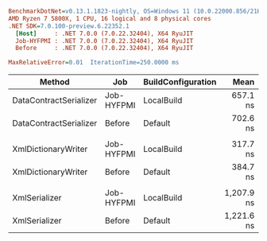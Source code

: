 ``` ini

BenchmarkDotNet=v0.13.1.1823-nightly, OS=Windows 11 (10.0.22000.856/21H2)
AMD Ryzen 7 5800X, 1 CPU, 16 logical and 8 physical cores
.NET SDK=7.0.100-preview.6.22352.1
  [Host]     : .NET 7.0.0 (7.0.22.32404), X64 RyuJIT
  Job-HYFPMI : .NET 7.0.0 (7.0.22.32404), X64 RyuJIT
  Before     : .NET 7.0.0 (7.0.22.32404), X64 RyuJIT

MaxRelativeError=0.01  IterationTime=250.0000 ms  

```
|                 Method |        Job | BuildConfiguration |       Mean |    Error |   StdDev |     Median | Ratio | RatioSD |
|----------------------- |----------- |------------------- |-----------:|---------:|---------:|-----------:|------:|--------:|
| DataContractSerializer | Job-HYFPMI |         LocalBuild |   657.1 ns |  8.74 ns | 25.21 ns |   649.7 ns |  0.94 |    0.05 |
| DataContractSerializer |     Before |            Default |   702.6 ns |  6.83 ns | 12.83 ns |   700.5 ns |  1.00 |    0.00 |
|                        |            |                    |            |          |          |            |       |         |
|    XmlDictionaryWriter | Job-HYFPMI |         LocalBuild |   317.7 ns |  3.03 ns |  4.05 ns |   317.8 ns |  0.83 |    0.01 |
|    XmlDictionaryWriter |     Before |            Default |   384.7 ns |  2.61 ns |  2.31 ns |   384.5 ns |  1.00 |    0.00 |
|                        |            |                    |            |          |          |            |       |         |
|          XmlSerializer | Job-HYFPMI |         LocalBuild | 1,207.9 ns | 12.01 ns | 31.44 ns | 1,198.8 ns |  0.99 |    0.04 |
|          XmlSerializer |     Before |            Default | 1,221.6 ns | 12.20 ns | 34.02 ns | 1,215.0 ns |  1.00 |    0.00 |
